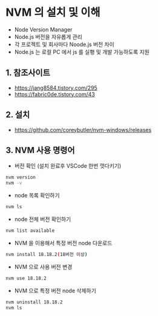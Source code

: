 # NVM 의 설치 및 이해
- Node Version Manager 
- Node.js 버전을 자유롭게 관리
- 각 프로젝트 및 회사마다 Noode.js 버전 차이
- Node.js 는 로컬 PC 에서 js 를 실횅 및 개발 가능하도록 지원

## 1. 참조사이트

- https://jang8584.tistory.com/295
- https://fabric0de.tistory.com/43

## 2. 설치

- https://github.com/coreybutler/nvm-windows/releases

## 3. NVM 사용 명령어
- 버전 확인 (설치 완료후 VSCode 한번 껏다키기)
```bash
nvm version
nvm -v
```

- node 목록 확인하기
```bash
nvm ls
```

- node 전체 버전 확인하기
```bash
nvm list available
```
 
- NVM 을 이용해서 특정 버전 node 다운로드 
```bash
nvm install 18.18.2(18버전 이상)
```

- NVM 으로 사용 버전 변경
```bash
nvm use 18.18.2
```

- NVM 으로 특정 버전 node 삭제하기
```bash
nvm uninstall 18.18.2
nvm ls
```